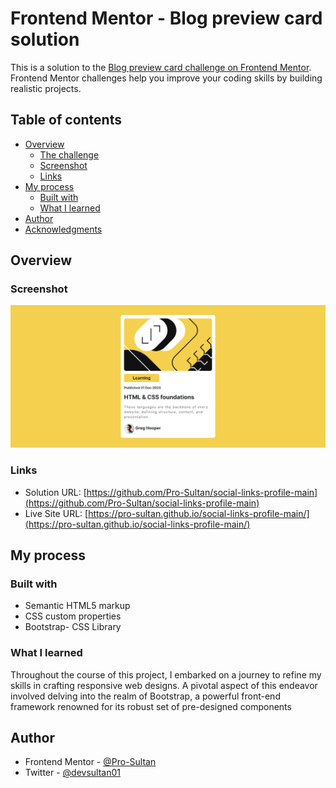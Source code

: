 # Frontend Mentor - Blog preview card solution

This is a solution to the [Blog preview card challenge on Frontend Mentor](https://www.frontendmentor.io/challenges/blog-preview-card-ckPaj01IcS). Frontend Mentor challenges help you improve your coding skills by building realistic projects. 

## Table of contents

- [Overview](#overview)
  - [The challenge](#the-challenge)
  - [Screenshot](#screenshot)
  - [Links](#links)
- [My process](#my-process)
  - [Built with](#built-with)
  - [What I learned](#what-i-learned)
- [Author](#author)
- [Acknowledgments](#acknowledgments)

## Overview

### Screenshot

![Screenshot](./Screenshot/Screenshot.png)

### Links

- Solution URL: [https://github.com/Pro-Sultan/social-links-profile-main](https://github.com/Pro-Sultan/social-links-profile-main)
- Live Site URL: [https://pro-sultan.github.io/social-links-profile-main/](https://pro-sultan.github.io/social-links-profile-main/)

## My process

### Built with

- Semantic HTML5 markup
- CSS custom properties
- Bootstrap- CSS Library


### What I learned

Throughout the course of this project, I embarked on a journey to refine my skills in crafting responsive web designs. A pivotal aspect of this endeavor involved delving into the realm of Bootstrap, a powerful front-end framework renowned for its robust set of pre-designed components 


## Author

- Frontend Mentor - [@Pro-Sultan](https://www.frontendmentor.io/profile/Pro-Sultan)
- Twitter - [@devsultan01](https://www.twitter.com/devsultan01)

